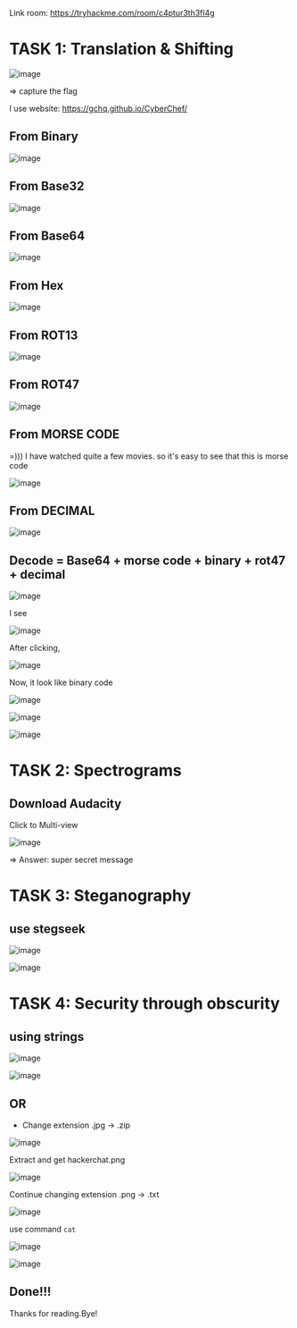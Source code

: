 Link room: https://tryhackme.com/room/c4ptur3th3fl4g
# TASK 1: Translation & Shifting
![image](https://github.com/nguyenngocdung18/tryhackme/assets/134156226/16395ff9-7d20-4079-b11a-52d045aa77b2)

=> capture the flag

I use website: https://gchq.github.io/CyberChef/
## From Binary
![image](https://github.com/nguyenngocdung18/tryhackme/assets/134156226/565b244a-a764-4d8b-a801-c2d1f3e2f32a)
## From Base32
![image](https://github.com/nguyenngocdung18/tryhackme/assets/134156226/a6ab325d-a395-4440-befc-cc0cd66a6d22)

## From Base64
![image](https://github.com/nguyenngocdung18/tryhackme/assets/134156226/588f14f4-9e3f-493d-967e-7e4fd28b3bd5)
## From Hex
![image](https://github.com/nguyenngocdung18/tryhackme/assets/134156226/04188be1-cdb2-4c8d-be09-40ac918605f9)
## From ROT13
![image](https://github.com/nguyenngocdung18/tryhackme/assets/134156226/f02b245c-b1b8-4b22-8d77-f70b914cdbec)
## From ROT47
![image](https://github.com/nguyenngocdung18/tryhackme/assets/134156226/ddcc73aa-f670-4e29-9da0-852f5f863f73)

## From MORSE CODE
=))) I have watched quite a few movies. so it's easy to see that this is morse code

![image](https://github.com/nguyenngocdung18/tryhackme/assets/134156226/7d4c2bd9-5b14-47f3-a573-b0b4ca3124d4)

## From DECIMAL
![image](https://github.com/nguyenngocdung18/tryhackme/assets/134156226/4d0eb8a3-65d3-488a-b16a-b32198f2716c)

## Decode = Base64 + morse code + binary + rot47 + decimal
![image](https://github.com/nguyenngocdung18/tryhackme/assets/134156226/c4193f8c-f166-4971-99e6-f9946672bda8)

I see 

![image](https://github.com/nguyenngocdung18/tryhackme/assets/134156226/e84abc1f-eae4-40cc-b4b7-a80ad852a390)

After clicking, 

![image](https://github.com/nguyenngocdung18/tryhackme/assets/134156226/cb674774-b185-4bd6-bcbc-ab61813f7d47)

Now, it look like binary code

![image](https://github.com/nguyenngocdung18/tryhackme/assets/134156226/1848f081-8378-4197-8ebc-2849f92bb8e1)

![image](https://github.com/nguyenngocdung18/tryhackme/assets/134156226/7ba61260-8a1c-4b24-b462-02a22846e5a8)

![image](https://github.com/nguyenngocdung18/tryhackme/assets/134156226/b9f125dc-a1d0-4c58-845e-9905981069cb)

# TASK 2:  Spectrograms

## Download Audacity
Click to Multi-view

![image](https://github.com/nguyenngocdung18/tryhackme/assets/134156226/764b447b-0056-4258-ae60-5b5a4559f6c7)

=> Answer: super secret message

# TASK 3: Steganography
## use stegseek
![image](https://github.com/nguyenngocdung18/tryhackme/assets/134156226/870cc303-06f3-45b2-bd57-8563231138f7)

![image](https://github.com/nguyenngocdung18/tryhackme/assets/134156226/bd4cb1f2-3606-411d-ae6a-884f6e879909)

# TASK 4: Security through obscurity 
## using strings
![image](https://github.com/nguyenngocdung18/tryhackme/assets/134156226/b97593e6-5b31-4507-8cb5-e39e5c4b99ae)

![image](https://github.com/nguyenngocdung18/tryhackme/assets/134156226/979c5652-55f6-41b5-9fa2-bb206bdfb9e0)

## OR 
- Change extension .jpg -> .zip

![image](https://github.com/nguyenngocdung18/tryhackme/assets/134156226/fc06b5ea-2fec-4055-be71-e781a69dec15)

Extract and get hackerchat.png

![image](https://github.com/nguyenngocdung18/tryhackme/assets/134156226/dd449e52-03fa-4471-b473-f050b7c09433)

Continue changing extension .png -> .txt

![image](https://github.com/nguyenngocdung18/tryhackme/assets/134156226/58054e54-2164-4464-9453-363f449a7529)

use command ```cat``` 

![image](https://github.com/nguyenngocdung18/tryhackme/assets/134156226/470e72cc-fc2c-4a1e-9fd8-2f9ee8428167)

![image](https://github.com/nguyenngocdung18/tryhackme/assets/134156226/89ef9d68-2a1a-4564-b289-5b0a4b755778)

## Done!!!
Thanks for reading.Bye!
